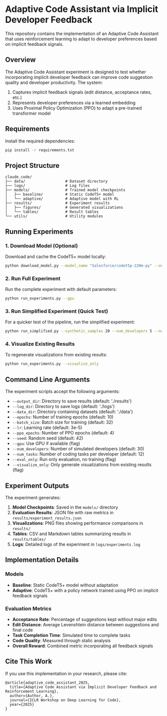 # Adaptive Code Assistant via Implicit Developer Feedback

This repository contains the implementation of an Adaptive Code Assistant that uses reinforcement learning to adapt to developer preferences based on implicit feedback signals.

## Overview

The Adaptive Code Assistant experiment is designed to test whether incorporating implicit developer feedback can improve code suggestion quality and developer productivity. The system:

1. Captures implicit feedback signals (edit distance, acceptance rates, etc.)
2. Represents developer preferences via a learned embedding
3. Uses Proximal Policy Optimization (PPO) to adapt a pre-trained transformer model

## Requirements

Install the required dependencies:

```bash
pip install -r requirements.txt
```

## Project Structure

```
claude_code/
├── data/                  # Dataset directory
├── logs/                  # Log files
├── models/                # Trained model checkpoints
│   ├── baseline/          # Static CodeT5+ model
│   └── adaptive/          # Adaptive model with RL
├── results/               # Experiment results
│   ├── figures/           # Generated visualizations
│   └── tables/            # Result tables
└── utils/                 # Utility modules
```

## Running Experiments

### 1. Download Model (Optional)

Download and cache the CodeT5+ model locally:

```bash
python download_model.py --model_name "Salesforce/codet5p-220m-py" --output_dir "./models/cached"
```

### 2. Run Full Experiment

Run the complete experiment with default parameters:

```bash
python run_experiments.py --gpu
```

### 3. Run Simplified Experiment (Quick Test)

For a quicker test of the pipeline, run the simplified experiment:

```bash
python run_simplified.py --synthetic_samples 20 --num_developers 5 --num_tasks 3 --epochs 2
```

### 4. Visualize Existing Results

To regenerate visualizations from existing results:

```bash
python run_experiments.py --visualize_only
```

## Command Line Arguments

The experiment scripts accept the following arguments:

- `--output_dir`: Directory to save results (default: './results')
- `--log_dir`: Directory to save logs (default: './logs')
- `--data_dir`: Directory containing datasets (default: './data')
- `--epochs`: Number of training epochs (default: 10)
- `--batch_size`: Batch size for training (default: 32)
- `--lr`: Learning rate (default: 3e-5)
- `--ppo_epochs`: Number of PPO epochs (default: 4)
- `--seed`: Random seed (default: 42)
- `--gpu`: Use GPU if available (flag)
- `--num_developers`: Number of simulated developers (default: 30)
- `--num_tasks`: Number of coding tasks per developer (default: 12)
- `--eval_only`: Run only evaluation, no training (flag)
- `--visualize_only`: Only generate visualizations from existing results (flag)

## Experiment Outputs

The experiment generates:

1. **Model Checkpoints**: Saved in the `models/` directory
2. **Evaluation Results**: JSON file with raw metrics in `results/experiment_results.json`
3. **Visualizations**: PNG files showing performance comparisons in `results/`
4. **Tables**: CSV and Markdown tables summarizing results in `results/tables/`
5. **Logs**: Detailed logs of the experiment in `logs/experiments.log`

## Implementation Details

### Models

- **Baseline**: Static CodeT5+ model without adaptation
- **Adaptive**: CodeT5+ with a policy network trained using PPO on implicit feedback signals

### Evaluation Metrics

- **Acceptance Rate**: Percentage of suggestions kept without major edits
- **Edit Distance**: Average Levenshtein distance between suggestions and final code
- **Task Completion Time**: Simulated time to complete tasks
- **Code Quality**: Measured through static analysis
- **Overall Reward**: Combined metric incorporating all feedback signals

## Cite This Work

If you use this implementation in your research, please cite:

```
@article{adaptive_code_assistant_2025,
  title={Adaptive Code Assistant via Implicit Developer Feedback and Reinforcement Learning},
  author={Author, A.},
  journal={ICLR Workshop on Deep Learning for Code},
  year={2025}
}
```